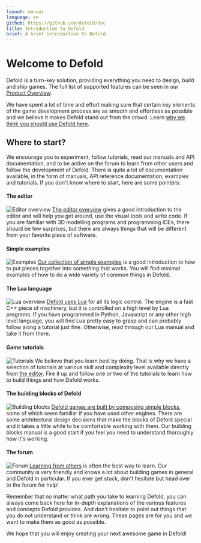 ```yaml
---
layout: manual
language: en
github: https://github.com/defold/doc
title: Introduction to Defold
brief: A brief introduction to Defold.
---
```


# Welcome to Defold

Defold is a turn-key solution, providing everything you need to design, build and ship games. The full list of supported features can be seen in our [Product Overview](/product).

We have spent a lot of time and effort making sure that certain key elements of the game development process are as smooth and effortless as possible and we believe it makes Defold stand out from the crowd. Learn [why we think you should use Defold here](/why).

## Where to start?

We encourage you to experiment, follow tutorials, read our manuals and API documentation, and to be active on the forum to learn from other users and follow the development of Defold. There is quite a lot of documentation available, in the form of manuals, API reference documentation, examples and tutorials. If you don't know where to start, here are some pointers:

#### The editor
![Editor overview](../images/introduction/editor.png) [The editor overview](/manuals/editor/) gives a good introduction to the editor and will help you get around, use the visual tools and write code. If you are familiar with 3D modelling programs and programming IDEs, there should be few surprises, but there are always things that will be different from your favorite piece of software.

#### Simple examples
![Examples](../images/introduction/examples.jpg) [Our collection of simple examples](/examples/) is a good introduction to how to put pieces together into something that works. You will find minimal examples of how to do a wide variety of common things in Defold.

#### The Lua language
![Lua overview](../images/introduction/lua.png) [Defold uses Lua](/manuals/lua/) for all its logic control. The engine is a fast C++ piece of machinery, but it is controlled on a high level by Lua programs. If you have programmed in Python, Javascript or any other high level language, you will find Lua pretty easy to grasp and can probably follow along a tutorial just fine. Otherwise, read through our Lua manual and take it from there.

#### Game tutorials
![Tutorials](../images/introduction/tutorials.jpg) We believe that you learn best by doing. That is why we have a selection of tutorials at various skill and complexity level available directly from [the editor](/manuals/editor/). Fire it up and follow one or two of the tutorials to learn how to build things and how Defold works.

#### The building blocks of Defold
![Building blocks](../images/introduction/building_blocks.png) [Defold games are built by composing simple blocks](/manuals/building-blocks/), some of which seem familiar if you have used other engines. There are some architectural design decisions that make the blocks of Defold special and it takes a little while to be comfortable working with them. Our building blocks manual is a good start if you feel you need to understand thoroughly how it's working.

#### The forum
![Forum](../images/introduction/forum.jpg) [Learning from others](//forum.defold.com/) is often the best way to learn. Our community is very friendly and knows a lot about building games in general and Defold in particular. If you ever get stuck, don't hesitate but head over to the forum for help!

Remember that no matter what path you take to learning Defold, you can always come back here for in-depth explanations of the various features and concepts Defold provides. And don't hesitate to point out things that you do not understand or think are wrong. These pages are for you and we want to make them as good as possible.

We hope that you will enjoy creating your next awesome game in Defold!
